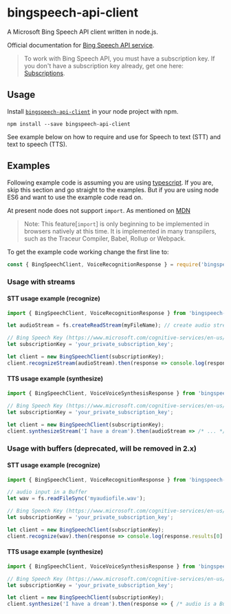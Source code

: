 # bingspeech-api-client

A Microsoft Bing Speech API client written in node.js.

Official documentation for [Bing Speech API service](https://docs.microsoft.com/en-us/azure/cognitive-services/speech/home).

>To work with Bing Speech API, you must have a subscription key. If you don't have a subscription key already, get one here: [Subscriptions](https://docs.microsoft.com/en-us/azure/cognitive-services/speech/getstarted/getstartedjswebsockets).


## Usage

Install [`bingspeech-api-client`](https://www.npmjs.com/package/bingspeech-api-client) in your node project with npm.

```
npm install --save bingspeech-api-client
```

See example below on how to require and use for Speech to text (STT) and text to speech (TTS).


## Examples

Following example code is assuming you are using [typescript](https://www.typescriptlang.org/). If you are, skip this section and go straight to the examples. But if you are using node ES6 and want to use the example code read on.

At present node does not support `import`. As mentioned on [MDN](https://developer.mozilla.org/en/docs/Web/JavaScript/Reference/Statements/import)

>Note: This feature[`import`] is only beginning to be implemented in browsers natively at this time. It is implemented in many transpilers, such as the Traceur Compiler, Babel, Rollup or Webpack.


To get the example code working change the first line to:

```js
const { BingSpeechClient, VoiceRecognitionResponse } = require('bingspeech-api-client');
```


### Usage with streams

#### STT usage example (recognize)

```javascript
import { BingSpeechClient, VoiceRecognitionResponse } from 'bingspeech-api-client';

let audioStream = fs.createReadStream(myFileName); // create audio stream from any source

// Bing Speech Key (https://www.microsoft.com/cognitive-services/en-us/subscriptions)
let subscriptionKey = 'your_private_subscription_key';

let client = new BingSpeechClient(subscriptionKey);
client.recognizeStream(audioStream).then(response => console.log(response.results[0].name));
```

#### TTS usage example (synthesize)

```javascript
import { BingSpeechClient, VoiceVoiceSynthesisResponse } from 'bingspeech-api-client';

// Bing Speech Key (https://www.microsoft.com/cognitive-services/en-us/subscriptions)
let subscriptionKey = 'your_private_subscription_key';

let client = new BingSpeechClient(subscriptionKey);
client.synthesizeStream('I have a dream').then(audioStream => /* ... */);
```

### Usage with buffers (deprecated, will be removed in 2.x)

#### STT usage example (recognize)

```javascript
import { BingSpeechClient, VoiceRecognitionResponse } from 'bingspeech-api-client';

// audio input in a Buffer
let wav = fs.readFileSync('myaudiofile.wav');

// Bing Speech Key (https://www.microsoft.com/cognitive-services/en-us/subscriptions)
let subscriptionKey = 'your_private_subscription_key';

let client = new BingSpeechClient(subscriptionKey);
client.recognize(wav).then(response => console.log(response.results[0].name));
```

#### TTS usage example (synthesize)

```javascript
import { BingSpeechClient, VoiceVoiceSynthesisResponse } from 'bingspeech-api-client';

// Bing Speech Key (https://www.microsoft.com/cognitive-services/en-us/subscriptions)
let subscriptionKey = 'your_private_subscription_key';

let client = new BingSpeechClient(subscriptionKey);
client.synthesize('I have a dream').then(response => { /* audio is a Buffer in response.wave */ });
```

